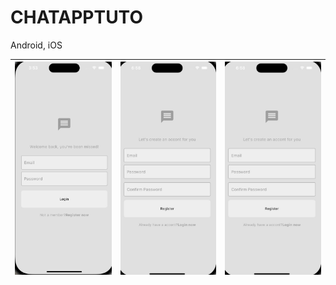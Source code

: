 # CHATAPPTUTO
Android, iOS
<br/>


![Login](docs/img1.png) | ![Registro](docs/img3.png) | ![Pagina Principal](docs/img3.png ) 
-----------------------------------|------------------------------------|-----------------------------------
<br/>
